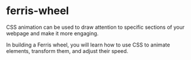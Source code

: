 # ferris-wheel
CSS animation can be used to draw attention to specific sections of your webpage and make it more engaging.

In building a Ferris wheel, you will learn how to use CSS to animate elements, transform them, and adjust their speed.
